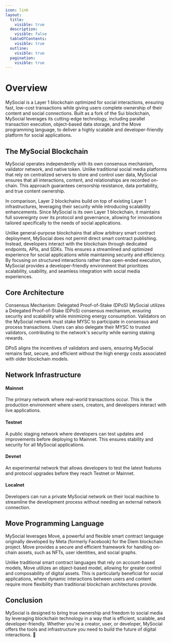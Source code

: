 ```yaml
---
icon: link
layout:
  title:
    visible: true
  description:
    visible: false
  tableOfContents:
    visible: true
  outline:
    visible: true
  pagination:
    visible: true
---
```


# Overview

MySocial is a Layer 1 blockchain optimized for social interactions, ensuring fast, low-cost transactions while giving users complete ownership of their content and social connections. Built as a fork of the Sui blockchain, MySocial leverages its cutting-edge technology, including parallel transaction execution, object-based data storage, and the Move programming language, to deliver a highly scalable and developer-friendly platform for social applications.

## The MySocial Blockchain
MySocial operates independently with its own consensus mechanism, validator network, and native token. Unlike traditional social media platforms that rely on centralized servers to store and control user data, MySocial ensures that all interactions, content, and relationships are recorded on-chain. This approach guarantees censorship resistance, data portability, and true content ownership.

In comparison, Layer 2 blockchains build on top of existing Layer 1 infrastructures, leveraging their security while introducing scalability enhancements. Since MySocial is its own Layer 1 blockchain, it maintains full sovereignty over its protocol and governance, allowing for innovations tailored specifically to the needs of social applications.

Unlike general-purpose blockchains that allow arbitrary smart contract deployment, MySocial does not permit direct smart contract publishing. Instead, developers interact with the blockchain through dedicated endpoints, APIs, and SDKs. This ensures a streamlined and optimized experience for social applications while maintaining security and efficiency. By focusing on structured interactions rather than open-ended execution, MySocial provides a developer-friendly environment that prioritizes scalability, usability, and seamless integration with social media experiences.

## Core Architecture
Consensus Mechanism: Delegated Proof-of-Stake (DPoS) MySocial utilizes a Delegated Proof-of-Stake (DPoS) consensus mechanism, ensuring security and scalability while minimizing energy consumption. Validators on the MySocial network must stake MYSC to participate in consensus and process transactions. Users can also delegate their MYSC to trusted validators, contributing to the network's security while earning staking rewards.

DPoS aligns the incentives of validators and users, ensuring MySocial remains fast, secure, and efficient without the high energy costs associated with older blockchain models.

## Network Infrastructure
#### Mainnet
The primary network where real-world transactions occur. This is the production environment where users, creators, and developers interact with live applications.

#### Testnet
A public staging network where developers can test updates and improvements before deploying to Mainnet. This ensures stability and security for all MySocial applications.

#### Devnet
An experimental network that allows developers to test the latest features and protocol upgrades before they reach Testnet or Mainnet.

#### Localnet
Developers can run a private MySocial network on their local machine to streamline the development process without needing an external network connection.

## Move Programming Language
MySocial leverages Move, a powerful and flexible smart contract language originally developed by Meta (formerly Facebook) for the Diem blockchain project. Move provides a secure and efficient framework for handling on-chain assets, such as NFTs, user identities, and social graphs.

Unlike traditional smart contract languages that rely on account-based models, Move utilizes an object-based model, allowing for greater control and composability of digital assets. This is particularly beneficial for social applications, where dynamic interactions between users and content require more flexibility than traditional blockchain architectures provide.

## Conclusion
MySocial is designed to bring true ownership and freedom to social media by leveraging blockchain technology in a way that is efficient, scalable, and developer-friendly. Whether you're a creator, user, or developer, MySocial offers the tools and infrastructure you need to build the future of digital interactions. 🚀
